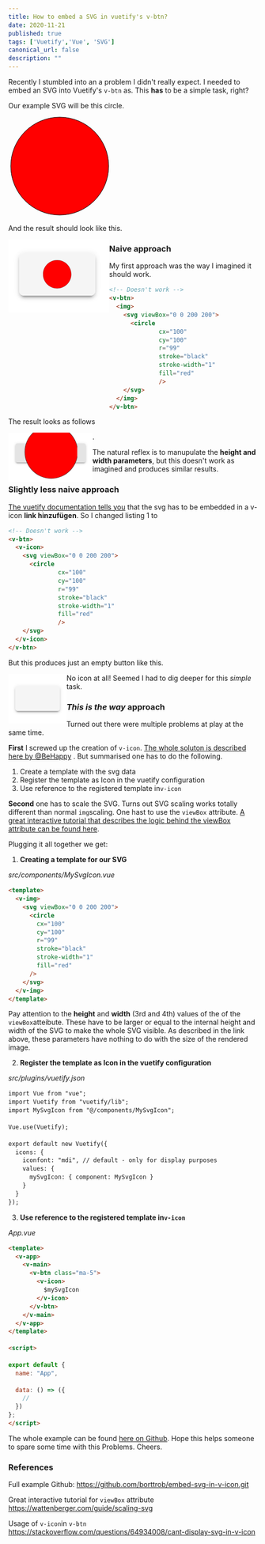 ```yaml
---
title: How to embed a SVG in vuetify's v-btn?
date: 2020-11-21
published: true
tags: ['Vuetify','Vue', 'SVG']
canonical_url: false
description: ""
---
```


Recently I stumbled into an a problem I didn't really expect. I needed to embed an SVG into Vuetify's `v-btn` as. This **has** to be a simple task, right?

Our example SVG will be this circle.

  <img align="center">

<svg height="200">    
  <circle cx="100" cy="100" r="99" stroke="black" stroke-width="1" fill="red" />  
</svg> 

  </img>

And the result should look like this.

<img src="embed-svg-in-v-btn/FinalResult.png" align="left">

### Naive approach

My first approach was the way I imagined it should work. 

```html
<!-- Doesn't work -->
<v-btn>
  <img>
    <svg viewBox="0 0 200 200">
      <circle
              cx="100"
              cy="100"
              r="99"
              stroke="black"
              stroke-width="1"
              fill="red"
              />
    </svg>
  </img>
</v-btn>
```

The result looks as follows

. <img src="embed-svg-in-v-btn/NaiveApproach.png" align="left" height=100>





The natural reflex is to manupulate the **height and width parameters**, but this doesn't work as imagined and produces similar results.

### Slightly less naive approach

[The vuetify documentation tells you](https://vuetifyjs.com/en/components/buttons/) that the svg has to be embedded in a v-icon **link hinzufügen**. So I changed listing 1 to 

```html
<!-- Doesn't work -->
<v-btn>
  <v-icon>
    <svg viewBox="0 0 200 200">
      <circle
              cx="100"
              cy="100"
              r="99"
              stroke="black"
              stroke-width="1"
              fill="red"
              />
    </svg>
  </v-icon>
</v-btn>
```

But this produces just an empty button like this.

<img src="embed-svg-in-v-btn/NaiveApproach2.png" align="left" height=100>

No icon at all! Seemed I had to dig deeper for this *simple* task.



### *This is the way* approach

Turned out there were multiple problems at play at the same time. 

**First** I screwed up the creation of `v-icon`. [The whole soluton is described here by @BeHappy](https://stackoverflow.com/questions/64934008/cant-display-svg-in-v-icon) . But summarised one has to do the following.

1. Create a template with the svg data
2. Register the template as Icon in the vuetify configuration
3. Use reference to the registered template in`v-icon`

 

**Second** one has to scale the SVG. Turns out SVG scaling works totally different than normal `img`scaling. One hast to use the `viewBox` attribute.  [A great interactive tutorial that describes the logic behind the viewBox attribute can be found here](https://wattenberger.com/guide/scaling-svg). 

Plugging it all together we get: 

1. **Creating a template for our SVG**

*src/components/MySvgIcon.vue* 

```html
<template>
  <v-img>
    <svg viewBox="0 0 200 200">
      <circle
        cx="100"
        cy="100"
        r="99"
        stroke="black"
        stroke-width="1"
        fill="red"
      />
    </svg>
  </v-img>
</template>
```

Pay attention to the **height** and **width** (3rd and 4th) values of the of the `viewBox`atteibute. These have to be larger or equal to the internal height and width of the SVG to make the whole SVG visible. As described in the link above, these parameters have nothing to do with the size of the rendered image.



2. **Register the template as Icon in the vuetify configuration**

*src/plugins/vuetify.json* 

```html
import Vue from "vue";
import Vuetify from "vuetify/lib";
import MySvgIcon from "@/components/MySvgIcon";

Vue.use(Vuetify);

export default new Vuetify({
  icons: {
    iconfont: "mdi", // default - only for display purposes
    values: {
      mySvgIcon: { component: MySvgIcon }
    }
  }
});

```



3. **Use reference to the registered template in`v-icon`**

*App.vue*

```html
<template>
  <v-app>
    <v-main>
      <v-btn class="ma-5">
        <v-icon>
          $mySvgIcon
        </v-icon>
      </v-btn>
    </v-main>
  </v-app>
</template>

<script>

export default {
  name: "App",

  data: () => ({
    //
  })
};
</script>
```

The whole example can be found [here on Github](https://github.com/borttrob/embed-svg-in-v-icon.git). Hope this helps someone to spare some time with this Problems. Cheers.



### References 

Full example Github: https://github.com/borttrob/embed-svg-in-v-icon.git

Great interactive tutorial for `viewBox` attribute https://wattenberger.com/guide/scaling-svg

Usage of `v-icon`in `v-btn` https://stackoverflow.com/questions/64934008/cant-display-svg-in-v-icon

